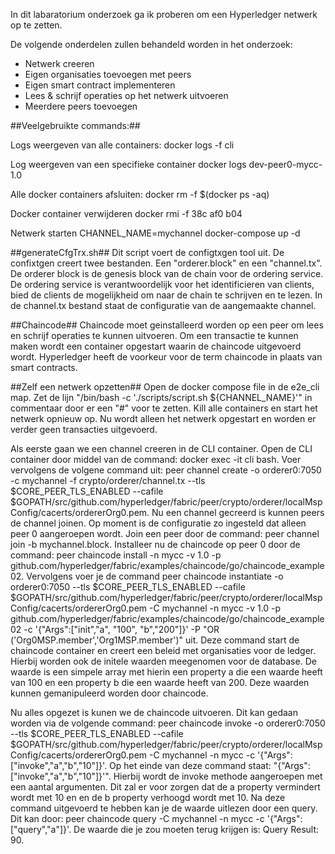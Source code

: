 In dit labaratorium onderzoek ga ik proberen om een Hyperledger netwerk op te zetten.

De volgende onderdelen zullen behandeld worden in het onderzoek:

- Netwerk creeren
- Eigen organisaties toevoegen met peers
- Eigen smart contract implementeren
- Lees & schrijf operaties op het netwerk uitvoeren
- Meerdere peers toevoegen

##Veelgebruikte commands:##

Logs weergeven van alle containers:
docker logs -f cli

Log weergeven van een specifieke container
docker logs dev-peer0-mycc-1.0

Alle docker containers afsluiten:
docker rm -f $(docker ps -aq)

Docker container verwijderen
docker rmi -f 38c af0 b04

Netwerk starten
CHANNEL_NAME=mychannel docker-compose up -d 

##generateCfgTrx.sh##
Dit script voert de configtxgen tool uit. De confixtgen creert twee bestanden. Een "orderer.block" en een "channel.tx".
De orderer block is de genesis block van de chain voor de ordering service. De ordering service is verantwoordelijk voor het identificieren van clients, bied de clients de mogelijkheid om naar de chain te schrijven en te lezen.
In de channel.tx bestand staat de configuratie van de aangemaakte channel.

##Chaincode##
Chaincode moet geinstalleerd worden op een peer om lees en schrijf operaties te kunnen uitvoeren. Om een transactie te kunnen maken wordt een container opgestart waarin de chaincode uitgevoerd wordt.
Hyperledger heeft de voorkeur voor de term chaincode in plaats van smart contracts.  

##Zelf een netwerk opzetten##
Open de docker compose file in de e2e_cli map. Zet de lijn "/bin/bash -c './scripts/script.sh ${CHANNEL_NAME}'" in commentaar
door er een "#" voor te zetten. Kill alle containers en start het netwerk opnieuw op.
Nu wordt alleen het netwerk opgestart en worden er verder geen transacties uitgevoerd.

Als eerste gaan we een channel creeren in de CLI container. Open de CLI container door middel van de command: docker exec -it cli bash.
Voer vervolgens de volgene command uit:  peer channel create -o orderer0:7050 -c mychannel -f crypto/orderer/channel.tx --tls $CORE_PEER_TLS_ENABLED --cafile $GOPATH/src/github.com/hyperledger/fabric/peer/crypto/orderer/localMspConfig/cacerts/ordererOrg0.pem.
Nu een channel gecreerd is kunnen peers de channel joinen. Op moment is de configuratie zo ingesteld dat alleen peer 0 aangeroepen wordt.
Join een peer door de command: peer channel join -b mychannel.block. Installeer nu de chaincode op peer 0 door de command: peer chaincode install -n mycc -v 1.0 -p github.com/hyperledger/fabric/examples/chaincode/go/chaincode_example02.
Vervolgens voer je de command peer chaincode instantiate -o orderer0:7050 --tls $CORE_PEER_TLS_ENABLED --cafile $GOPATH/src/github.com/hyperledger/fabric/peer/crypto/orderer/localMspConfig/cacerts/ordererOrg0.pem -C mychannel -n mycc -v 1.0 -p github.com/hyperledger/fabric/examples/chaincode/go/chaincode_example02 -c '{"Args":["init","a", "100", "b","200"]}' -P "OR ('Org0MSP.member','Org1MSP.member')" uit.
Deze command start de chaincode container en creert een beleid met organisaties voor de ledger. Hierbij worden ook de initele waarden meegenomen voor de database.
De waarde is een simpele array met hierin een property a die een waarde heeft van 100 en een property b die een waarde heeft van 200. Deze waarden kunnen gemanipuleerd worden door chaincode.

Nu alles opgezet is kunen we de chaincode uitvoeren. Dit kan gedaan worden via de volgende command: peer chaincode invoke -o orderer0:7050  --tls $CORE_PEER_TLS_ENABLED --cafile $GOPATH/src/github.com/hyperledger/fabric/peer/crypto/orderer/localMspConfig/cacerts/ordererOrg0.pem  -C mychannel -n mycc -c '{"Args":["invoke","a","b","10"]}'.
Op het einde van deze command staat: "{"Args":["invoke","a","b","10"]}'". Hierbij wordt de invoke methode aangeroepen met een aantal argumenten.
Dit zal er voor zorgen dat de a property vermindert wordt met 10 en en de b property verhoogd wordt met 10. Na deze command uitgevoerd te hebben
kan je de waarde uitlezen door een query. Dit kan door: peer chaincode query -C mychannel -n mycc -c '{"Args":["query","a"]}'.
De waarde die je zou moeten terug krijgen is: Query Result: 90.
